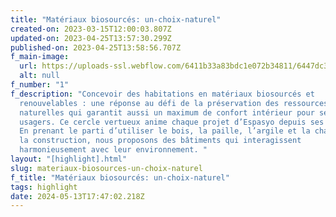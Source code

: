 ```yaml
---
title: "Matériaux biosourcés: un-choix-naturel"
created-on: 2023-03-15T12:00:03.807Z
updated-on: 2023-04-25T13:57:30.299Z
published-on: 2023-04-25T13:58:56.707Z
f_main-image:
  url: https://uploads-ssl.webflow.com/6411b33a83bdc1e072b34811/6447dc3b22807c026d246473_DSC_1362.jpg
  alt: null
f_number: "1"
f_description: "Concevoir des habitations en matériaux biosourcés et
  renouvelables : une réponse au défi de la préservation des ressources
  naturelles qui garantit aussi un maximum de confort intérieur pour ses
  usagers. Ce cercle vertueux anime chaque projet d’Espasyo depuis ses débuts.
  En prenant le parti d’utiliser le bois, la paille, l’argile et la chaux dans
  la construction, nous proposons des bâtiments qui interagissent
  harmonieusement avec leur environnement. "
layout: "[highlight].html"
slug: materiaux-biosources-un-choix-naturel
f_title: "Matériaux biosourcés: un-choix-naturel"
tags: highlight
date: 2024-05-13T17:47:02.218Z
---
```

